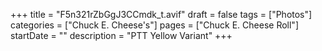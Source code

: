+++
title = "F5n321rZbGgJ3CCmdk_t.avif"
draft = false
tags = ["Photos"]
categories = ["Chuck E. Cheese's"]
pages = ["Chuck E. Cheese Roll"]
startDate = ""
description = "PTT Yellow Variant"
+++
